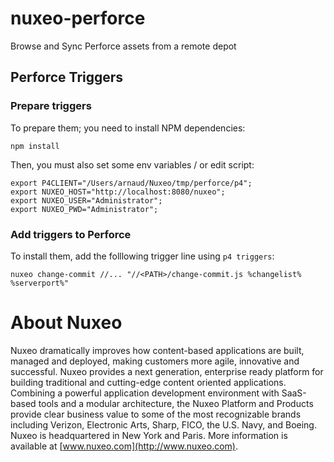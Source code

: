 # nuxeo-perforce
Browse and Sync Perforce assets from a remote depot

## Perforce Triggers

### Prepare triggers

To prepare them; you need to install NPM dependencies:
```
npm install
```

Then, you must also set some env variables / or edit script:
```
export P4CLIENT="/Users/arnaud/Nuxeo/tmp/perforce/p4";
export NUXEO_HOST="http://localhost:8080/nuxeo";
export NUXEO_USER="Administrator";
export NUXEO_PWD="Administrator";
```

### Add triggers to Perforce
To install them, add the folllowing trigger line using `p4 triggers`:
```
nuxeo change-commit //... "//<PATH>/change-commit.js %changelist% %serverport%"
```

# About Nuxeo

Nuxeo dramatically improves how content-based applications are built, managed and deployed, making customers more agile, innovative and successful. Nuxeo provides a next generation, enterprise ready platform for building traditional and cutting-edge content oriented applications. Combining a powerful application development environment with SaaS-based tools and a modular architecture, the Nuxeo Platform and Products provide clear business value to some of the most recognizable brands including Verizon, Electronic Arts, Sharp, FICO, the U.S. Navy, and Boeing. Nuxeo is headquartered in New York and Paris. More information is available at [www.nuxeo.com](http://www.nuxeo.com).
